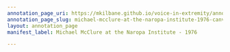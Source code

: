 ```yaml
---
annotation_page_uri: https://mkilbane.github.io/voice-in-extremity/annotations/michael-mcclure-at-the-naropa-institute-1976-canvas-1-reading-voice.json
annotation_page_slug: michael-mcclure-at-the-naropa-institute-1976-canvas-1-reading-voice
layout: annotation_page
manifest_label: Michael McClure at the Naropa Institute - 1976

---
```

